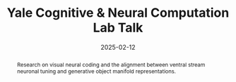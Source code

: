 ---
title: Yale Cognitive & Neural Computation Lab Talk

event: Yale Cognitive & Neural Computation Lab Seminar
event_url: 

location: Yale University
address:
  street: 
  city: New Haven
  region: CT
  postcode: 
  country: United States

summary: The Dynamic Alignment of Ventral Stream Neuronal Tuning with Generative Object Manifold
abstract: 'Research on visual neural coding and the alignment between ventral stream neuronal tuning and generative object manifold representations.'

# Talk start and end times.
date: '2025-02-12'
all_day: true

# Schedule page publish date (NOT talk date).
publishDate: '2025-08-08'

authors:
  - admin

tags: [Neural Coding, Ventral Stream, Generative Models]

# Is this a featured talk? (true/false)
featured: false

slides: ""

---